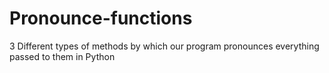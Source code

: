 # Pronounce-functions
3 Different types of methods by which our program pronounces everything passed to them in Python
